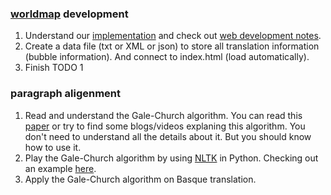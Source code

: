 ### [worldmap](../worldmap) development
1. Understand our [implementation](../worldmap/index.html) and check out [web development notes](../worldmap/README.md).
2. Create a data file (txt or XML or json) to store all translation information (bubble information). And connect to index.html (load automatically).
3. Finish TODO 1

### paragraph aligenment
1. Read and understand the Gale-Church algorithm. 
You can read this [paper](https://www.aclweb.org/anthology/J93-1004.pdf) or try to find some blogs/videos explaning this algorithm. You don't need to understand all the details about it. But you should know how to use it.
2. Play the Gale-Church algorithm by using [NLTK](https://www.nltk.org/_modules/nltk/align/gale_church.html) in Python. Checking out an example [here](references/parallel-gale-church.ipynb).
3. Apply the Gale-Church algorithm on Basque translation.

